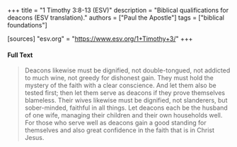+++
title = "1 Timothy 3:8-13 (ESV)"
description = "Biblical qualifications for deacons (ESV translation)."
authors = ["Paul the Apostle"]
tags = ["biblical foundations"]

[sources]
"esv.org" = "https://www.esv.org/1+Timothy+3/"
+++

#### Full Text

> Deacons likewise must be dignified, not double-tongued, not addicted to much wine, not greedy for dishonest gain. They must hold the mystery of the faith with a clear conscience. And let them also be tested first; then let them serve as deacons if they prove themselves blameless. Their wives likewise must be dignified, not slanderers, but sober-minded, faithful in all things. Let deacons each be the husband of one wife, managing their children and their own households well. For those who serve well as deacons gain a good standing for themselves and also great confidence in the faith that is in Christ Jesus.

